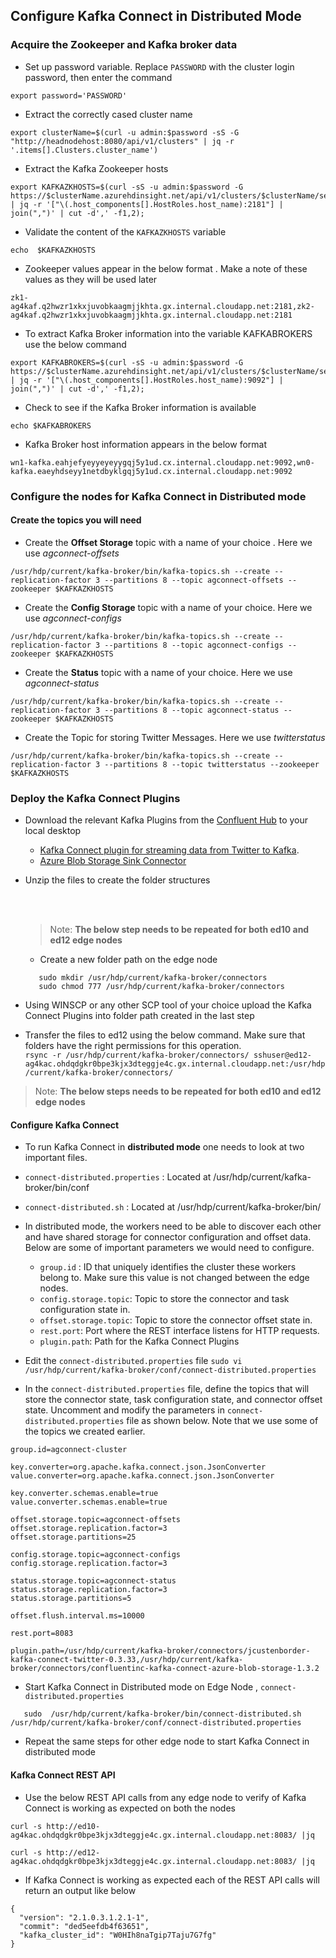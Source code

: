 ## Configure Kafka Connect in Distributed Mode


### Acquire the Zookeeper and Kafka broker data 

  - Set up password variable. Replace `PASSWORD` with the cluster login password, then enter the command
 ```
 export password='PASSWORD' 
```
   - Extract the correctly cased cluster name

```
export clusterName=$(curl -u admin:$password -sS -G "http://headnodehost:8080/api/v1/clusters" | jq -r '.items[].Clusters.cluster_name')
```

- Extract the Kafka Zookeeper hosts

```
export KAFKAZKHOSTS=$(curl -sS -u admin:$password -G https://$clusterName.azurehdinsight.net/api/v1/clusters/$clusterName/services/ZOOKEEPER/components/ZOOKEEPER_SERVER | jq -r '["\(.host_components[].HostRoles.host_name):2181"] | join(",")' | cut -d',' -f1,2);
```
- Validate the content of the `KAFKAZKHOSTS` variable
```
echo  $KAFKAZKHOSTS
```
- Zookeeper values appear in the below format . Make a note of these values as they will be used later
```
zk1-ag4kaf.q2hwzr1xkxjuvobkaagmjjkhta.gx.internal.cloudapp.net:2181,zk2-ag4kaf.q2hwzr1xkxjuvobkaagmjjkhta.gx.internal.cloudapp.net:2181
```

- To extract Kafka Broker information into the variable KAFKABROKERS use the below command

```
export KAFKABROKERS=$(curl -sS -u admin:$password -G https://$clusterName.azurehdinsight.net/api/v1/clusters/$clusterName/services/KAFKA/components/KAFKA_BROKER | jq -r '["\(.host_components[].HostRoles.host_name):9092"] | join(",")' | cut -d',' -f1,2);
```

- Check to see if the Kafka Broker information is available
```
echo $KAFKABROKERS
```
- Kafka Broker host information appears in the below format
```
wn1-kafka.eahjefyeyyeyeyygqj5y1ud.cx.internal.cloudapp.net:9092,wn0-kafka.eaeyhdseyy1netdbyklgqj5y1ud.cx.internal.cloudapp.net:9092
```


### Configure the nodes for Kafka Connect in Distributed mode


#### Create the topics you will need 

- Create the **Offset Storage** topic with a name of your choice . Here we use *agconnect-offsets*
```
/usr/hdp/current/kafka-broker/bin/kafka-topics.sh --create --replication-factor 3 --partitions 8 --topic agconnect-offsets --zookeeper $KAFKAZKHOSTS
```

- Create the **Config Storage** topic with a name of your choice. Here we use *agconnect-configs* 
```
/usr/hdp/current/kafka-broker/bin/kafka-topics.sh --create --replication-factor 3 --partitions 8 --topic agconnect-configs --zookeeper $KAFKAZKHOSTS
```
- Create the **Status** topic with a name of your choice. Here we use *agconnect-status* 
```
/usr/hdp/current/kafka-broker/bin/kafka-topics.sh --create --replication-factor 3 --partitions 8 --topic agconnect-status --zookeeper $KAFKAZKHOSTS
```

- Create the Topic for storing Twitter Messages. Here we use *twitterstatus*
```
/usr/hdp/current/kafka-broker/bin/kafka-topics.sh --create --replication-factor 3 --partitions 8 --topic twitterstatus --zookeeper $KAFKAZKHOSTS
```

### Deploy the Kafka Connect Plugins

- Download the relevant Kafka Plugins from the [Confluent Hub](https://www.confluent.io/hub/) to your local desktop 
     - [Kafka Connect plugin for streaming data from Twitter to Kafka](https://www.confluent.io/hub/jcustenborder/kafka-connect-twitter).
     - [Azure Blob Storage Sink Connector](https://www.confluent.io/hub/confluentinc/kafka-connect-azure-blob-storage)
- Unzip the files to create the folder structures

     
     <br />
     <br />
     
     > Note: **The below step needs to be repeated for both ed10 and ed12 edge nodes**
     -  Create a new folder path on the edge node
  ```
     sudo mkdir /usr/hdp/current/kafka-broker/connectors
     sudo chmod 777 /usr/hdp/current/kafka-broker/connectors 
     ``` 
- Using WINSCP or any other SCP tool of your choice upload the Kafka Connect Plugins into folder path created in the last step


- Transfer the files to ed12 using the below command. Make sure that folders have the right permissions for this operation.  
```rsync -r /usr/hdp/current/kafka-broker/connectors/ sshuser@ed12-ag4kac.ohdqdgkr0bpe3kjx3dteggje4c.gx.internal.cloudapp.net:/usr/hdp/current/kafka-broker/connectors/```

 > Note: **The below steps needs to be repeated for both ed10 and ed12 edge nodes**

#### Configure Kafka Connect 

 - To run Kafka Connect in **distributed mode** one needs to look at two important files. 

  - `connect-distributed.properties` : Located at /usr/hdp/current/kafka-broker/bin/conf

  - `connect-distributed.sh` : Located at /usr/hdp/current/kafka-broker/bin/

    
- In distributed mode, the workers need to be able to discover each other and have shared storage for connector configuration and offset data. Below are some of important parameters we would need to configure. 
    
    - `group.id` : ID that uniquely identifies the cluster these workers belong to. Make sure this value is not changed between the edge nodes.
    -   `config.storage.topic`: Topic to store the connector and task configuration state in.
    -   `offset.storage.topic`: Topic to store the connector offset state in. 
    -   `rest.port`: Port where the REST interface listens for HTTP requests. 
    -  `plugin.path`: Path for the Kafka Connect Plugins 

- Edit the `connect-distributed.properties` file 
``` sudo vi /usr/hdp/current/kafka-broker/conf/connect-distributed.properties ```

- In the  `connect-distributed.properties`  file, define the topics that will store the connector state, task configuration state, and connector offset state. Uncomment and modify the parameters in `connect-distributed.properties`  file as shown below. Note that we use some of the topics we created earlier. 

```
group.id=agconnect-cluster

key.converter=org.apache.kafka.connect.json.JsonConverter
value.converter=org.apache.kafka.connect.json.JsonConverter

key.converter.schemas.enable=true
value.converter.schemas.enable=true

offset.storage.topic=agconnect-offsets
offset.storage.replication.factor=3
offset.storage.partitions=25

config.storage.topic=agconnect-configs
config.storage.replication.factor=3

status.storage.topic=agconnect-status
status.storage.replication.factor=3
status.storage.partitions=5

offset.flush.interval.ms=10000

rest.port=8083

plugin.path=/usr/hdp/current/kafka-broker/connectors/jcustenborder-kafka-connect-twitter-0.3.33,/usr/hdp/current/kafka-broker/connectors/confluentinc-kafka-connect-azure-blob-storage-1.3.2
```

- Start Kafka Connect in Distributed mode on Edge Node , `connect-distributed.properties`
    
 ```
    sudo  /usr/hdp/current/kafka-broker/bin/connect-distributed.sh  /usr/hdp/current/kafka-broker/conf/connect-distributed.properties
 ```

- Repeat the same steps for other edge node to start Kafka Connect in distributed mode
    
#### Kafka Connect REST API 

- Use the below REST API calls from any edge node to verify of Kafka Connect is working as expected on both the nodes  

```
curl -s http://ed10-ag4kac.ohdqdgkr0bpe3kjx3dteggje4c.gx.internal.cloudapp.net:8083/ |jq

curl -s http://ed12-ag4kac.ohdqdgkr0bpe3kjx3dteggje4c.gx.internal.cloudapp.net:8083/ |jq
```
- If Kafka Connect is working as expected each of the REST API calls will return an output like below 
```
{
  "version": "2.1.0.3.1.2.1-1",
  "commit": "ded5eefdb4f63651",
  "kafka_cluster_id": "W0HIh8naTgip7Taju7G7fg"
}
 ```
 
<!--stackedit_data:
eyJoaXN0b3J5IjpbLTE1ODYxMzM5ODAsNDk5MjI2MzEwLDEyNT
kxMzIxNDAsLTk0MjA4MjQ2NF19
-->